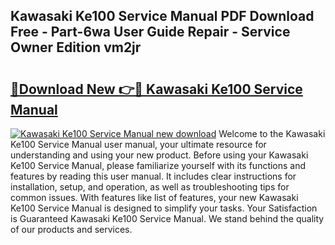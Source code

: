 ## Kawasaki Ke100 Service Manual PDF Download Free - Part-6wa User Guide Repair - Service Owner Edition vm2jr

# <h2><a href="http://bc40967.oget.top/?id=Kawasaki+Ke100+Service+Manual">🔗Download New 👉🔴 Kawasaki Ke100 Service Manual</a></h2>

[![Kawasaki Ke100 Service Manual new download](https://i.imgur.com/5g1atiW.png)](http://bc40967.oget.top/?id=Kawasaki+Ke100+Service+Manual)
Welcome to the Kawasaki Ke100 Service Manual user manual, your ultimate resource for understanding and using your new product. Before using your Kawasaki Ke100 Service Manual, please familiarize yourself with its functions and features by reading this user manual. It includes clear instructions for installation, setup, and operation, as well as troubleshooting tips for common issues. With features like list of features, your new Kawasaki Ke100 Service Manual is designed to simplify your tasks. Your Satisfaction is Guaranteed Kawasaki Ke100 Service Manual. We stand behind the quality of our products and services.
